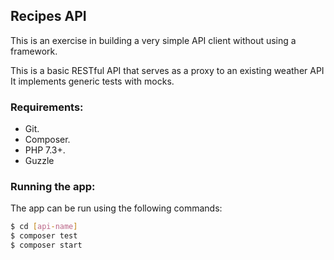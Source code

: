 
## Recipes API

This is an exercise in building a very simple API client without using a framework.

This is a basic RESTful API that serves as a proxy to an existing weather API
It implements generic tests with mocks.

### Requirements:

- Git.
- Composer.
- PHP 7.3+.
- Guzzle

### Running the app:

The app can be run using the following commands:

```bash
$ cd [api-name]
$ composer test
$ composer start
```
